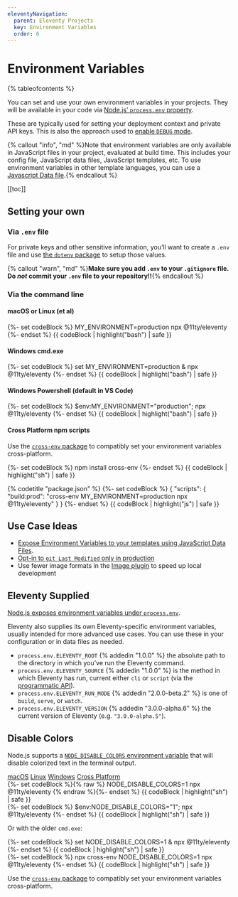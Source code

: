 ```yaml
---
eleventyNavigation:
  parent: Eleventy Projects
  key: Environment Variables
  order: 6
---
```


# Environment Variables

{% tableofcontents %}

You can set and use your own environment variables in your projects. They will be available in your code via [Node.js’ `process.env` property](https://nodejs.org/api/process.html#process_process_env).

These are typically used for setting your deployment context and private API keys. This is also the approach used to [enable `DEBUG` mode](/docs/debugging/).

{% callout "info", "md" %}Note that environment variables are only available in JavaScript files in your project, evaluated at build time. This includes your config file, JavaScript data files, JavaScript templates, etc. To use environment variables in other template languages, you can use a [Javascript Data file](/docs/data-js/#example-exposing-environment-variables).{% endcallout %}

[[toc]]

## Setting your own

### Via `.env` file

For private keys and other sensitive information, you’ll want to create a `.env` file and use [the `dotenv` package](https://github.com/motdotla/dotenv) to setup those values.

{% callout "warn", "md" %}**Make sure you add `.env` to your `.gitignore` file. Do _not_ commit your `.env` file to your repository!!**{% endcallout %}

### Via the command line

#### macOS or Linux (et al)

{%- set codeBlock %}
MY_ENVIRONMENT=production npx @11ty/eleventy
{%- endset %}
{{ codeBlock | highlight("bash") | safe }}

#### Windows cmd.exe

{%- set codeBlock %}
set MY_ENVIRONMENT=production & npx @11ty/eleventy
{%- endset %}
{{ codeBlock | highlight("bash") | safe }}

#### Windows Powershell (default in VS Code)

{%- set codeBlock %}
$env:MY_ENVIRONMENT="production"; npx @11ty/eleventy
{%- endset %}
{{ codeBlock | highlight("bash") | safe }}

#### Cross Platform npm scripts

Use the [`cross-env` package](https://github.com/kentcdodds/cross-env) to compatibly set your environment variables cross-platform.

{%- set codeBlock %}
npm install cross-env
{%- endset %}
{{ codeBlock | highlight("sh") | safe }}

{% codetitle "package.json" %}
{%- set codeBlock %}
{
	"scripts": {
		"build:prod": "cross-env MY_ENVIRONMENT=production npx @11ty/eleventy"
  }
}
{%- endset %}
{{ codeBlock | highlight("js") | safe }}

## Use Case Ideas

- [Expose Environment Variables to your templates using JavaScript Data Files](/docs/data-js/#example-exposing-environment-variables).
- [Opt-in to `git Last Modified` only in production](/docs/dates/)
- Use fewer image formats in the [Image plugin](/docs/plugins/image/) to speed up local development

## Eleventy Supplied

[Node.js exposes environment variables under `process.env`](https://nodejs.org/api/process.html#process_process_env).

Eleventy also supplies its own Eleventy-specific environment variables, usually intended for more advanced use cases. You can use these in your configuration or in data files as needed.

- `process.env.ELEVENTY_ROOT` {% addedin "1.0.0" %} the absolute path to the directory in which you’ve run the Eleventy command.
- `process.env.ELEVENTY_SOURCE` {% addedin "1.0.0" %} is the method in which Eleventy has run, current either `cli` or `script` (via the [programmatic API](./programmatic.md)).
- `process.env.ELEVENTY_RUN_MODE` {% addedin "2.0.0-beta.2" %} is one of `build`, `serve`, or `watch`.
- `process.env.ELEVENTY_VERSION` {% addedin "3.0.0-alpha.6" %} the current version of Eleventy (e.g. `"3.0.0-alpha.5"`).

## Disable Colors

Node.js supports a [`NODE_DISABLE_COLORS` environment variable](https://nodejs.org/api/cli.html#node_disable_colors1) that will disable colorized text in the terminal output.

<is-land on:visible import="/js/seven-minute-tabs.js">
<seven-minute-tabs class="tabs-flush" persist sync>
	<div role="tablist" aria-label="Choose your Operating System">
		<a href="#disable-colors-nix" id="disable-colors-mac-btn" role="tab" data-tabs-persist="os:mac">macOS</a>
		<a href="#disable-colors-nix" role="tab" data-tabs-persist="os:posix">Linux</a>
		<a href="#disable-colors-win" role="tab" data-tabs-persist="os:win">Windows</a>
		<a href="#disable-colors-all" role="tab" data-tabs-persist="os:all">Cross Platform</a>
	</div>
	<div id="disable-colors-nix" role="tabpanel">
{%- set codeBlock %}{% raw %}
NODE_DISABLE_COLORS=1 npx @11ty/eleventy
{% endraw %}{%- endset %}
{{ codeBlock | highlight("sh") | safe }}
	</div>
	<div id="disable-colors-win" role="tabpanel">
{%- set codeBlock %}
$env:NODE_DISABLE_COLORS="1"; npx @11ty/eleventy
{%- endset %}
{{ codeBlock | highlight("sh") | safe }}
		<p>Or with the older <code>cmd.exe</code>:</p>
{%- set codeBlock %}
set NODE_DISABLE_COLORS=1 & npx @11ty/eleventy
{%- endset %}
{{ codeBlock | highlight("sh") | safe }}
	</div>
	<div id="disable-colors-all" role="tabpanel">
{%- set codeBlock %}
npx cross-env NODE_DISABLE_COLORS=1 npx @11ty/eleventy
{%- endset %}
{{ codeBlock | highlight("sh") | safe }}
		<p>Use the <a href="https://github.com/kentcdodds/cross-env"><code>cross-env</code> package</a> to compatibly set your environment variables cross-platform.</p>
	</div>
</seven-minute-tabs>
<is-land>
